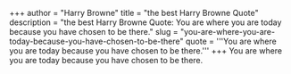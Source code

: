+++
author = "Harry Browne"
title = "the best Harry Browne Quote"
description = "the best Harry Browne Quote: You are where you are today because you have chosen to be there."
slug = "you-are-where-you-are-today-because-you-have-chosen-to-be-there"
quote = '''You are where you are today because you have chosen to be there.'''
+++
You are where you are today because you have chosen to be there.

